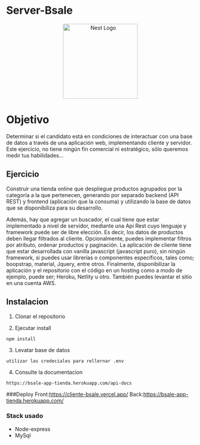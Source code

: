 # Server-Bsale


<p align="center">
  <a href="https://www.bsale.cl/" target="blank"><img src="https://yt3.ggpht.com/ytc/AMLnZu_yhSD54lr_UbJH_WfbzzNASvBgLIt3xK3TzZr3=s900-c-k-c0x00ffffff-no-rj" width="200" alt="Nest Logo" /></a>
</p>

# Objetivo

Determinar si el candidato está en condiciones de interactuar con una base de datos
a través de una aplicación web, implementando cliente y servidor.
Este ejercicio, no tiene ningún fin comercial ni estratégico, sólo queremos medir tus
habilidades...


## Ejercicio
Construir una tienda online que despliegue productos agrupados por la categoría a
la que pertenecen, generando por separado backend (API REST) y frontend
(aplicación que la consuma) y utilizando la base de datos que se disponibiliza para
su desarrollo.

Además, hay que agregar un buscador, el cual tiene que estar implementado a nivel
de servidor, mediante una Api Rest cuyo lenguaje y framework puede ser de libre
elección. Es decir, los datos de productos deben llegar filtrados al cliente.
Opcionalmente, puedes implementar filtros por atributo, ordenar productos y
paginación.
La aplicación de cliente tiene que estar desarrollada con vanilla javascript
(javascript puro), sin ningún framework, si puedes usar librerías o componentes
específicos, tales como; boopstrap, material, Jquery, entre otros.
Finalmente, disponibilizar la aplicación y el repositorio con el código en un hosting
como a modo de ejemplo, puede ser; Heroku, Netlity u otro. También puedes levantar
el sitio en una cuenta AWS.



## Instalacion

1. Clonar el repositorio


2. Ejecutar install
```
npm install
```
3. Levatar base de datos
```
utilizar las credeciales para rellernar .env
```
4. Consulte la documentacion
```
https://bsale-app-tienda.herokuapp.com/api-docs
```

###Deploy
Front:https://cliente-bsale.vercel.app/
Back:https://bsale-app-tienda.herokuapp.com/
### Stack usado
* Node-express
* MySql
